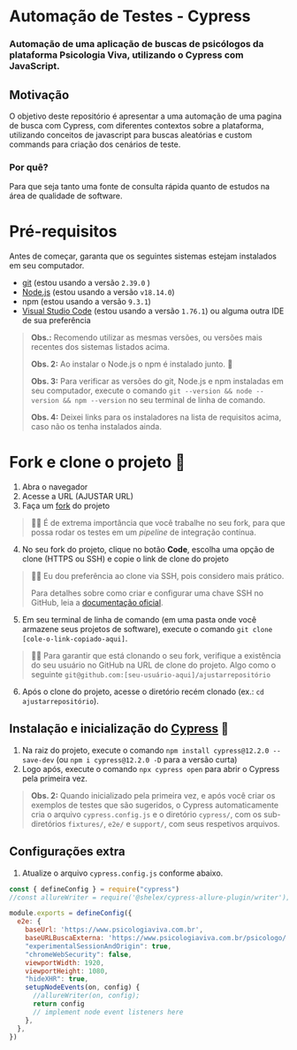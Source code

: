 # Automação de Testes - Cypress
### Automação de uma aplicação de buscas de psicólogos da plataforma Psicologia Viva, utilizando o Cypress com JavaScript. 

## Motivação

O objetivo deste repositório é apresentar a uma automação de uma pagina de busca com Cypress, com diferentes contextos sobre a plataforma, utilizando conceitos de javascript para buscas aleatórias e custom commands para criação dos cenários de teste. 

### Por quê?

Para que seja tanto uma fonte de consulta rápida quanto de estudos na área de qualidade de software.

# Pré-requisitos

Antes de começar, garanta que os seguintes sistemas estejam instalados em seu computador.

- [git](https://git-scm.com/) (estou usando a versão `2.39.0` )
- [Node.js](https://nodejs.org/en/) (estou usando a versão `v18.14.0`)
- npm (estou usando a versão `9.3.1`)
- [Visual Studio Code](https://code.visualstudio.com/) (estou usando a versão `1.76.1`) ou alguma outra IDE de sua preferência

> **Obs.:** Recomendo utilizar as mesmas versões, ou versões mais recentes dos sistemas listados acima.
>
> **Obs. 2:** Ao instalar o Node.js o npm é instalado junto. 🎉
>
> **Obs. 3:** Para verificar as versões do git, Node.js e npm instaladas em seu computador, execute o comando `git --version && node --version && npm --version` no seu terminal de linha de comando.
>
> **Obs. 4:** Deixei links para os instaladores na lista de requisitos acima, caso não os tenha instalados ainda.

# Fork e clone o projeto 🐑

1. Abra o navegador
2. Acesse a URL (AJUSTAR URL)
3. Faça um [fork](ajustarURL) do projeto

> 👨‍🏫 É de extrema importância que você trabalhe no seu fork, para que possa rodar os testes em um _pipeline_ de integração contínua.

4. No seu fork do projeto, clique no botão **Code**, escolha uma opção de clone (HTTPS ou SSH) e copie o link de clone do projeto

> 👨‍🏫 Eu dou preferência ao clone via SSH, pois considero mais prático.
>
> Para detalhes sobre como criar e configurar uma chave SSH no GitHub, leia a [documentação oficial](https://docs.github.com/en/authentication/connecting-to-github-with-ssh/about-ssh).

5. Em seu terminal de linha de comando (em uma pasta onde você armazene seus projetos de software), execute o comando `git clone [cole-o-link-copiado-aqui]`.

> 👨‍🏫 Para garantir que está clonando o seu fork, verifique a existência do seu usuário no GitHub na URL de clone do projeto. Algo como o seguinte `git@github.com:[seu-usuário-aqui]/ajustarrepositório`

6. Após o clone do projeto, acesse o diretório recém clonado (ex.: `cd ajustarrepositório`).

## Instalação e inicialização do [Cypress](https://cypress.io) 🌲

1. Na raiz do projeto, execute o comando `npm install cypress@12.2.0 --save-dev` (ou `npm i cypress@12.2.0 -D` para a versão curta)
2. Logo após, execute o comando `npx cypress open` para abrir o Cypress pela primeira vez.

> **Obs. 2:** Quando inicializado pela primeira vez, e após você criar os exemplos de testes que são sugeridos, o Cypress automaticamente cria o arquivo `cypress.config.js` e o diretório `cypress/`, com os sub-diretórios `fixtures/`, `e2e/` e `support/`, com seus respetivos arquivos.

## Configurações extra

1. Atualize o arquivo `cypress.config.js` conforme abaixo.

```js
const { defineConfig } = require("cypress")
//const allureWriter = require('@shelex/cypress-allure-plugin/writer');

module.exports = defineConfig({
  e2e: {
    baseUrl: 'https://www.psicologiaviva.com.br',
    baseURLBuscaExterna: 'https://www.psicologiaviva.com.br/psicologo/',
    "experimentalSessionAndOrigin": true,
    "chromeWebSecurity": false,
    viewportWidth: 1920,
    viewportHeight: 1080,
    "hideXHR": true,
    setupNodeEvents(on, config) {
      //allureWriter(on, config);
      return config
      // implement node event listeners here
    },
  },
})
```
